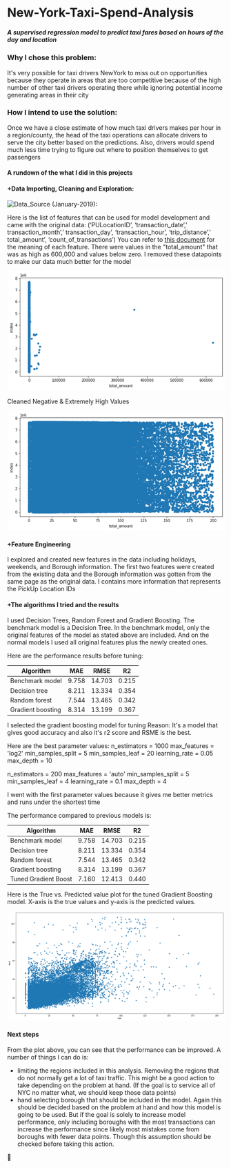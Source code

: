 # New-York-Taxi-Spend-Analysis
##### A supervised regression model to predict taxi fares based on hours of the day and location

### Why I chose this problem: 
It's very possible for taxi drivers NewYork to miss out on opportunities because they operate in areas that are too competitive because of the high number of other taxi drivers operating there while ignoring potential income generating areas in their city

### How I intend to use the solution:
Once we have a close estimate of how much taxi drivers makes per hour in a region/county, the head of the taxi operations can allocate drivers to serve the city better based on the predictions. Also, drivers would spend much less time trying to figure out where to position themselves to get passengers

#### A rundown of the what I did in this projects

#### +Data Importing, Cleaning and Exploration:
![Data_Source (January-2019):](https://www1.nyc.gov/site/tlc/about/tlc-trip-record-data.page)

Here is the list of features that can be used for model development and came with the original data: (‘PULocationID’, ‘transaction_date’,’ transaction_month’,’ transaction_day’, ‘transaction_hour’, ‘trip_distance’,’ total_amount’, ‘count_of_transactions’)
You can refer to [this document](https://www1.nyc.gov/assets/tlc/downloads/pdf/data_dictionary_trip_records_yellow.pdf) for the meaning of each feature.
There were values in the "total_amount" that was as high as 600,000 and values below zero. 
I removed these datapoints to make our data much better for the model

![Total_amount_before_cleaning](/images/total_amt_bef_cln.png)

Cleaned Negative & Extremely High Values

![Total_amount_after_cleaning](/images/total_amt_aft_cln.png)

#### +Feature Engineering
I explored and created new features in the data including holidays, weekends, and Borough information. The first two features were created from the existing data and the Borough information was gotten from the same page as the original data. I contains more information that represents the PickUp Location IDs

#### +The algorithms I tried and the results
I used Decision Trees, Random Forest and Gradient Boosting. The benchmark model is a Decision Tree. In the benchmark model, only the original features of the model as stated above are included. And on the normal models I used all original features plus the newly created ones.

Here are the performance results before tuning:

| Algorithm         |  MAE  |  RMSE  |   R2  |
|-------------------|:-----:|:------:|:-----:|
| Benchmark model   | 9.758 | 14.703 | 0.215 |
| Decision tree     | 8.211 | 13.334 | 0.354 |
| Random forest     | 7.544 | 13.465 | 0.342 |
| Gradient boosting | 8.314 | 13.199 | 0.367 |


I selected the gradient boosting model for tuning
Reason: It's a model that gives good accuracy and also it's r2 score and RSME is the best. 

Here are the best parameter values:
n_estimators = 1000
max_features = 'log2'
min_samples_split = 5
min_samples_leaf = 20
learning_rate = 0.05
max_depth = 10

n_estimators = 200
max_features = 'auto'
min_samples_split = 5
min_samples_leaf = 4
learning_rate = 0.1
max_depth = 4

I went with the first parameter values because it gives me better metrics and runs under the shortest time

The performance compared to previous models is:

| Algorithm         |  MAE  |  RMSE  |   R2  |
|-------------------|:-----:|:------:|:-----:|
| Benchmark model   | 9.758 | 14.703 | 0.215 |
| Decision tree     | 8.211 | 13.334 | 0.354 |
| Random forest     | 7.544 | 13.465 | 0.342 |
| Gradient boosting | 8.314 | 13.199 | 0.367 |
| Tuned Gradient Boost | 7.160 | 12.413 | 0.440 |


Here is the True vs. Predicted value plot for the tuned Gradient Boosting model. X-axis is the true values and y-axis is the predicted values.

![Performance graph of tuned Random Forest](/images/Gradient_boost_final.png)


#### Next steps
From the plot above, you can see that the performance can be improved. A number of things I can do is:
* limiting the regions included in this analysis. Removing the regions that do not normally get a lot of taxi traffic. This might be a good action to take depending on the problem at hand. (If the goal is to service all of NYC no matter what, we should keep those data points)
* hand selecting borough that should be included in the model. Again this should be decided based on the problem at hand and how this model is going to be used. But if the goal is solely to increase model performance, only including boroughs with the most transactions can increase the performance since likely most mistakes come from boroughs with fewer data points. Though this assumption should be checked before taking this action.

🙂
